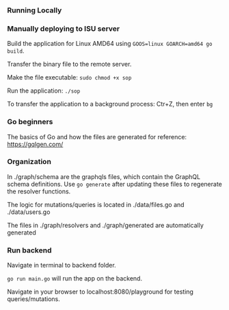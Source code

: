 ### Running Locally


### Manually deploying to ISU server
Build the application for Linux AMD64 using `GOOS=linux GOARCH=amd64 go build`.

Transfer the binary file to the remote server.

Make the file executable: `sudo chmod +x sop`

Run the application: `./sop`

To transfer the application to a background process: Ctr+Z, then enter `bg`

### Go beginners

The basics of Go and how the files are generated for reference: https://gqlgen.com/

### Organization

In ./graph/schema are the graphqls files, which contain the GraphQL schema definitions. Use `go generate` after updating these files to regenerate the resolver functions.

The logic for mutations/queries is located in ./data/files.go and ./data/users.go

The files in ./graph/resolvers and ./graph/generated are automatically generated

### Run backend

Navigate in terminal to backend folder.

`go run main.go` will run the app on the backend.

Navigate in your browser to localhost:8080/playground for testing queries/mutations.